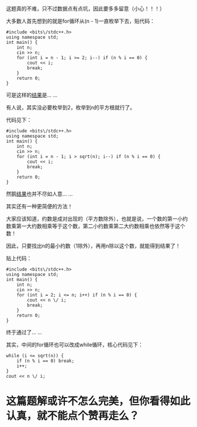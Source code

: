 这题真的不难，只不过数据点有点坑，因此要多多留意（小心！！！）

大多数人首先想到的就是for循环从(n - 1)一直枚举下去，贴代码：

```
#include <bits\/stdc++.h>
using namespace std;
int main() {
    int n;
    cin >> n;
    for (int i = n - 1; i >= 2; i--) if (n % i == 0) { 
        cout << i;
        break;
    }
    return 0;
}
```
可是这样的[结果](https:\/\/www.luogu.org\/recordnew\/show\/20168306)是... ...

有人说，其实没必要枚举到2，枚举到n的平方根就行了。

代码见下：

```
#include <bits\/stdc++.h>
using namespace std;
int main() {
    int n;
    cin >> n;
    for (int i = n - 1; i > sqrt(n); i--) if (n % i == 0) { 
        cout << i;
        break;
    }
    return 0;
}
```
然鹅[结果](https:\/\/www.luogu.org\/recordnew\/show\/20168411)也并不尽如人意... ...

其实还有一种更简便的方法！

大家应该知道，约数是成对出现的（平方数除外），也就是说，一个数的第一小约数乘第一大约数相乘等于这个数，第二小约数乘第二大约数相乘也依然等于这个数！

因此，只要找出n的最小约数（1除外），再用n除以这个数，就能得到结果了！

贴上代码：

```
#include <bits\/stdc++.h>
using namespace std;
int main() {
    int n;
    cin >> n;
    for (int i = 2; i <= n; i++) if (n % i == 0) { 
        cout << n \/ i;
        break;
    }
    return 0;
}
```
终于通过了... ...

其实，中间的for循环也可以改成while循环，核心代码见下：

```
while (i <= sqrt(n)) {
	if (n % i == 0) break;
	i++;
}
cout << n \/ i;
```
# 这篇题解或许不怎么完美，但你看得如此认真，就不能点个赞再走么？